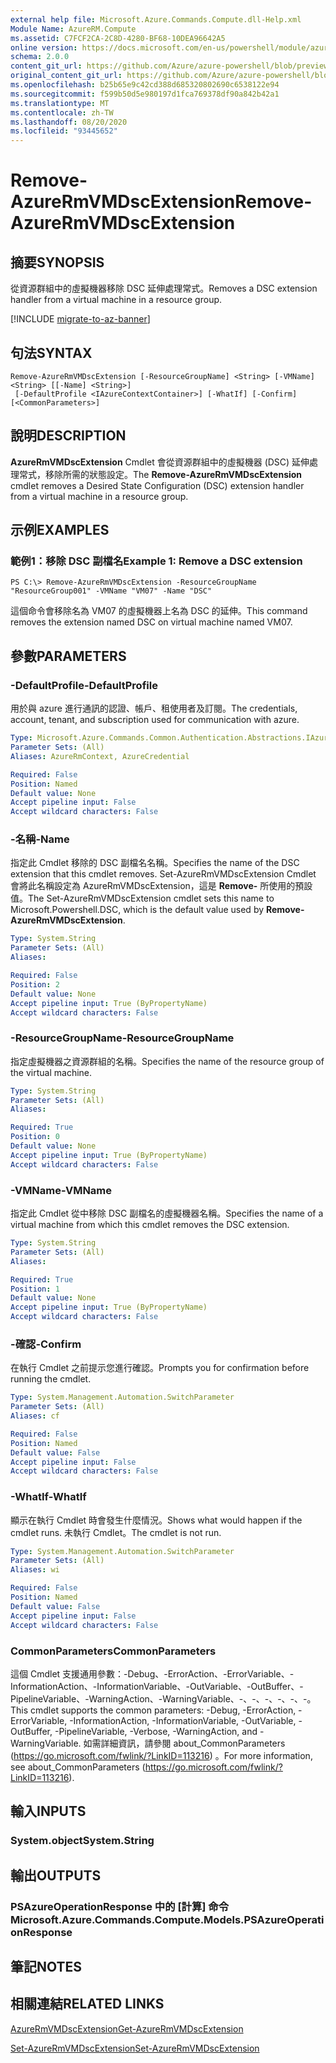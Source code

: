 ```yaml
---
external help file: Microsoft.Azure.Commands.Compute.dll-Help.xml
Module Name: AzureRM.Compute
ms.assetid: C7FCF2CA-2C8D-4280-BF68-10DEA96642A5
online version: https://docs.microsoft.com/en-us/powershell/module/azurerm.compute/remove-azurermvmdscextension
schema: 2.0.0
content_git_url: https://github.com/Azure/azure-powershell/blob/preview/src/ResourceManager/Compute/Commands.Compute/help/Remove-AzureRmVMDscExtension.md
original_content_git_url: https://github.com/Azure/azure-powershell/blob/preview/src/ResourceManager/Compute/Commands.Compute/help/Remove-AzureRmVMDscExtension.md
ms.openlocfilehash: b25b65e9c42cd388d685320802690c6538122e94
ms.sourcegitcommit: f599b50d5e980197d1fca769378df90a842b42a1
ms.translationtype: MT
ms.contentlocale: zh-TW
ms.lasthandoff: 08/20/2020
ms.locfileid: "93445652"
---
```

# <span data-ttu-id="8ec97-101">Remove-AzureRmVMDscExtension</span><span class="sxs-lookup"><span data-stu-id="8ec97-101">Remove-AzureRmVMDscExtension</span></span>

## <span data-ttu-id="8ec97-102">摘要</span><span class="sxs-lookup"><span data-stu-id="8ec97-102">SYNOPSIS</span></span>
<span data-ttu-id="8ec97-103">從資源群組中的虛擬機器移除 DSC 延伸處理常式。</span><span class="sxs-lookup"><span data-stu-id="8ec97-103">Removes a DSC extension handler from a virtual machine in a resource group.</span></span>

[!INCLUDE [migrate-to-az-banner](../../includes/migrate-to-az-banner.md)]

## <span data-ttu-id="8ec97-104">句法</span><span class="sxs-lookup"><span data-stu-id="8ec97-104">SYNTAX</span></span>

```
Remove-AzureRmVMDscExtension [-ResourceGroupName] <String> [-VMName] <String> [[-Name] <String>]
 [-DefaultProfile <IAzureContextContainer>] [-WhatIf] [-Confirm] [<CommonParameters>]
```

## <span data-ttu-id="8ec97-105">說明</span><span class="sxs-lookup"><span data-stu-id="8ec97-105">DESCRIPTION</span></span>
<span data-ttu-id="8ec97-106">**AzureRmVMDscExtension** Cmdlet 會從資源群組中的虛擬機器 (DSC) 延伸處理常式，移除所需的狀態設定。</span><span class="sxs-lookup"><span data-stu-id="8ec97-106">The **Remove-AzureRmVMDscExtension** cmdlet removes a Desired State Configuration (DSC) extension handler from a virtual machine in a resource group.</span></span>

## <span data-ttu-id="8ec97-107">示例</span><span class="sxs-lookup"><span data-stu-id="8ec97-107">EXAMPLES</span></span>

### <span data-ttu-id="8ec97-108">範例1：移除 DSC 副檔名</span><span class="sxs-lookup"><span data-stu-id="8ec97-108">Example 1: Remove a DSC extension</span></span>
```
PS C:\> Remove-AzureRmVMDscExtension -ResourceGroupName "ResourceGroup001" -VMName "VM07" -Name "DSC"
```

<span data-ttu-id="8ec97-109">這個命令會移除名為 VM07 的虛擬機器上名為 DSC 的延伸。</span><span class="sxs-lookup"><span data-stu-id="8ec97-109">This command removes the extension named DSC on virtual machine named VM07.</span></span>

## <span data-ttu-id="8ec97-110">參數</span><span class="sxs-lookup"><span data-stu-id="8ec97-110">PARAMETERS</span></span>

### <span data-ttu-id="8ec97-111">-DefaultProfile</span><span class="sxs-lookup"><span data-stu-id="8ec97-111">-DefaultProfile</span></span>
<span data-ttu-id="8ec97-112">用於與 azure 進行通訊的認證、帳戶、租使用者及訂閱。</span><span class="sxs-lookup"><span data-stu-id="8ec97-112">The credentials, account, tenant, and subscription used for communication with azure.</span></span>

```yaml
Type: Microsoft.Azure.Commands.Common.Authentication.Abstractions.IAzureContextContainer
Parameter Sets: (All)
Aliases: AzureRmContext, AzureCredential

Required: False
Position: Named
Default value: None
Accept pipeline input: False
Accept wildcard characters: False
```

### <span data-ttu-id="8ec97-113">-名稱</span><span class="sxs-lookup"><span data-stu-id="8ec97-113">-Name</span></span>
<span data-ttu-id="8ec97-114">指定此 Cmdlet 移除的 DSC 副檔名名稱。</span><span class="sxs-lookup"><span data-stu-id="8ec97-114">Specifies the name of the DSC extension that this cmdlet removes.</span></span>
<span data-ttu-id="8ec97-115">Set-AzureRmVMDscExtension Cmdlet 會將此名稱設定為 AzureRmVMDscExtension，這是 **Remove-** 所使用的預設值。</span><span class="sxs-lookup"><span data-stu-id="8ec97-115">The Set-AzureRmVMDscExtension cmdlet sets this name to Microsoft.Powershell.DSC, which is the default value used by **Remove-AzureRmVMDscExtension**.</span></span>

```yaml
Type: System.String
Parameter Sets: (All)
Aliases:

Required: False
Position: 2
Default value: None
Accept pipeline input: True (ByPropertyName)
Accept wildcard characters: False
```

### <span data-ttu-id="8ec97-116">-ResourceGroupName</span><span class="sxs-lookup"><span data-stu-id="8ec97-116">-ResourceGroupName</span></span>
<span data-ttu-id="8ec97-117">指定虛擬機器之資源群組的名稱。</span><span class="sxs-lookup"><span data-stu-id="8ec97-117">Specifies the name of the resource group of the virtual machine.</span></span>

```yaml
Type: System.String
Parameter Sets: (All)
Aliases:

Required: True
Position: 0
Default value: None
Accept pipeline input: True (ByPropertyName)
Accept wildcard characters: False
```

### <span data-ttu-id="8ec97-118">-VMName</span><span class="sxs-lookup"><span data-stu-id="8ec97-118">-VMName</span></span>
<span data-ttu-id="8ec97-119">指定此 Cmdlet 從中移除 DSC 副檔名的虛擬機器名稱。</span><span class="sxs-lookup"><span data-stu-id="8ec97-119">Specifies the name of a virtual machine from which this cmdlet removes the DSC extension.</span></span>

```yaml
Type: System.String
Parameter Sets: (All)
Aliases:

Required: True
Position: 1
Default value: None
Accept pipeline input: True (ByPropertyName)
Accept wildcard characters: False
```

### <span data-ttu-id="8ec97-120">-確認</span><span class="sxs-lookup"><span data-stu-id="8ec97-120">-Confirm</span></span>
<span data-ttu-id="8ec97-121">在執行 Cmdlet 之前提示您進行確認。</span><span class="sxs-lookup"><span data-stu-id="8ec97-121">Prompts you for confirmation before running the cmdlet.</span></span>

```yaml
Type: System.Management.Automation.SwitchParameter
Parameter Sets: (All)
Aliases: cf

Required: False
Position: Named
Default value: False
Accept pipeline input: False
Accept wildcard characters: False
```

### <span data-ttu-id="8ec97-122">-WhatIf</span><span class="sxs-lookup"><span data-stu-id="8ec97-122">-WhatIf</span></span>
<span data-ttu-id="8ec97-123">顯示在執行 Cmdlet 時會發生什麼情況。</span><span class="sxs-lookup"><span data-stu-id="8ec97-123">Shows what would happen if the cmdlet runs.</span></span>
<span data-ttu-id="8ec97-124">未執行 Cmdlet。</span><span class="sxs-lookup"><span data-stu-id="8ec97-124">The cmdlet is not run.</span></span>

```yaml
Type: System.Management.Automation.SwitchParameter
Parameter Sets: (All)
Aliases: wi

Required: False
Position: Named
Default value: False
Accept pipeline input: False
Accept wildcard characters: False
```

### <span data-ttu-id="8ec97-125">CommonParameters</span><span class="sxs-lookup"><span data-stu-id="8ec97-125">CommonParameters</span></span>
<span data-ttu-id="8ec97-126">這個 Cmdlet 支援通用參數：-Debug、-ErrorAction、-ErrorVariable、-InformationAction、-InformationVariable、-OutVariable、-OutBuffer、-PipelineVariable、-WarningAction、-WarningVariable、-、-、-、-、-、-。</span><span class="sxs-lookup"><span data-stu-id="8ec97-126">This cmdlet supports the common parameters: -Debug, -ErrorAction, -ErrorVariable, -InformationAction, -InformationVariable, -OutVariable, -OutBuffer, -PipelineVariable, -Verbose, -WarningAction, and -WarningVariable.</span></span> <span data-ttu-id="8ec97-127">如需詳細資訊，請參閱 about_CommonParameters (https://go.microsoft.com/fwlink/?LinkID=113216) 。</span><span class="sxs-lookup"><span data-stu-id="8ec97-127">For more information, see about_CommonParameters (https://go.microsoft.com/fwlink/?LinkID=113216).</span></span>

## <span data-ttu-id="8ec97-128">輸入</span><span class="sxs-lookup"><span data-stu-id="8ec97-128">INPUTS</span></span>

### <span data-ttu-id="8ec97-129">System.object</span><span class="sxs-lookup"><span data-stu-id="8ec97-129">System.String</span></span>

## <span data-ttu-id="8ec97-130">輸出</span><span class="sxs-lookup"><span data-stu-id="8ec97-130">OUTPUTS</span></span>

### <span data-ttu-id="8ec97-131">PSAzureOperationResponse 中的 [計算] 命令</span><span class="sxs-lookup"><span data-stu-id="8ec97-131">Microsoft.Azure.Commands.Compute.Models.PSAzureOperationResponse</span></span>

## <span data-ttu-id="8ec97-132">筆記</span><span class="sxs-lookup"><span data-stu-id="8ec97-132">NOTES</span></span>

## <span data-ttu-id="8ec97-133">相關連結</span><span class="sxs-lookup"><span data-stu-id="8ec97-133">RELATED LINKS</span></span>

[<span data-ttu-id="8ec97-134">AzureRmVMDscExtension</span><span class="sxs-lookup"><span data-stu-id="8ec97-134">Get-AzureRmVMDscExtension</span></span>](./Get-AzureRmVMDscExtension.md)

[<span data-ttu-id="8ec97-135">Set-AzureRmVMDscExtension</span><span class="sxs-lookup"><span data-stu-id="8ec97-135">Set-AzureRmVMDscExtension</span></span>](./Set-AzureRmVMDscExtension.md)


